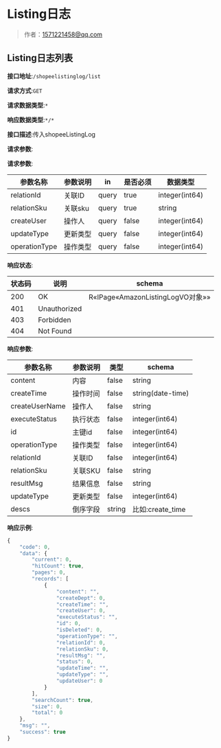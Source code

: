 # Listing日志

> 作者：1571221458@qq.com

## Listing日志列表


**接口地址**:`/shopeelistinglog/list`


**请求方式**:`GET`


**请求数据类型**:`*`


**响应数据类型**:`*/*`


**接口描述**:传入shopeeListingLog


**请求参数**:


**请求参数**:


| 参数名称 | 参数说明 | in    | 是否必须 | 数据类型 |
| -------- | -------- | ----- | -------- | -------- |
|relationId|关联ID|query|true|integer(int64)|
|relationSku|关联sku|query|true|string|
|createUser|操作人|query|false|integer(int64)|
|updateType|更新类型|query|false|integer(int64)|
|operationType|操作类型|query|false|integer(int64)|


**响应状态**:


| 状态码 | 说明 | schema |
| -------- | -------- | ----- | 
|200|OK|R«IPage«AmazonListingLogVO对象»»|
|401|Unauthorized||
|403|Forbidden||
|404|Not Found||


**响应参数**:


| 参数名称 | 参数说明 | 类型 | schema |
| -------- | -------- | ----- |----- |
|content|内容|false|string|
|createTime|操作时间|false|string(date-time)|
|createUserName|操作人|false|string|
|executeStatus|执行状态|false|integer(int64)|
|id|主键id|false|integer(int64)|
|operationType|操作类型|false|integer(int64)|
|relationId|关联ID|false|integer(int64)|
|relationSku|关联SKU|false|string|
|resultMsg|结果信息|false|string|
|updateType|更新类型|false|integer(int64)|
|descs|倒序字段|string|比如:create_time|


**响应示例**:
```javascript
{
	"code": 0,
	"data": {
		"current": 0,
		"hitCount": true,
		"pages": 0,
		"records": [
			{
				"content": "",
				"createDept": 0,
				"createTime": "",
				"createUser": 0,
				"executeStatus": "",
				"id": 0,
				"isDeleted": 0,
				"operationType": "",
				"relationId": 0,
				"relationSku": 0,
				"resultMsg": "",
				"status": 0,
				"updateTime": "",
				"updateType": "",
				"updateUser": 0
			}
		],
		"searchCount": true,
		"size": 0,
		"total": 0
	},
	"msg": "",
	"success": true
}
```